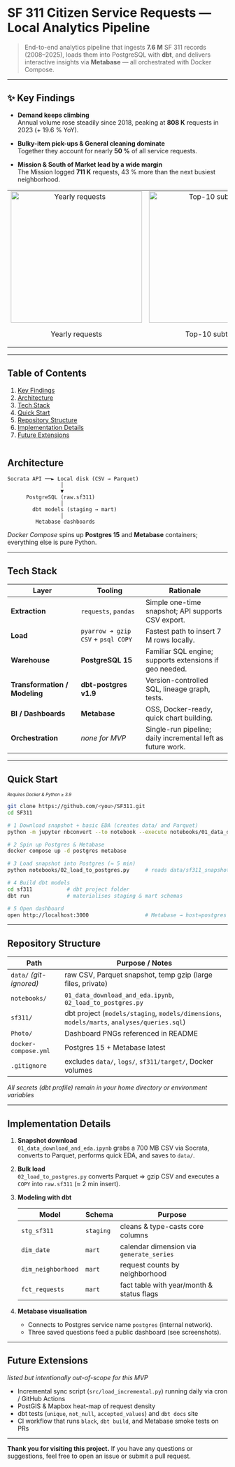 # SF 311 Citizen Service Requests — Local Analytics Pipeline

> End-to-end analytics pipeline that ingests **7.6 M** SF 311 records (2008–2025), loads them into PostgreSQL with **dbt**, and delivers interactive insights via **Metabase** — all orchestrated with Docker Compose.

---

## ✨ Key Findings

- **Demand keeps climbing**  
  Annual volume rose steadily since 2018, peaking at **808 K** requests in 2023 (+ 19.6 % YoY).

- **Bulky-item pick-ups & General cleaning dominate**  
  Together they account for nearly **50 %** of all service requests.

- **Mission & South of Market lead by a wide margin**  
  The Mission logged **711 K** requests, 43 % more than the next busiest neighborhood.

<table align="center">
  <tr>
    <td align="center">
      <img
        src="https://raw.githubusercontent.com/Haonan-100/SF311-Citizen-Service-Requests-Local-Data-Pipeline-and-Analytics/main/SF311/photo/request_volume.png"
        alt="Yearly requests"
        width="300"
      />
      <p>Yearly requests</p>
    </td>
    <td align="center">
      <img
        src="https://raw.githubusercontent.com/Haonan-100/SF311-Citizen-Service-Requests-Local-Data-Pipeline-and-Analytics/main/SF311/photo/top_10_complaint_types.png"
        alt="Top-10 subtypes"
        width="300"
      />
      <p>Top-10 subtypes</p>
    </td>
    <td align="center">
      <img
        src="https://raw.githubusercontent.com/Haonan-100/SF311-Citizen-Service-Requests-Local-Data-Pipeline-and-Analytics/main/SF311/photo/requests_per_thousand_residents.png"
        alt="Neighborhood ranking"
        width="300"
      />
      <p>Requests per thousand residents</p>
    </td>
  </tr>
</table>



---

## Table of Contents

1. [Key Findings](#✨-key-findings)  
2. [Architecture](#architecture)  
3. [Tech Stack](#tech-stack)  
4. [Quick Start](#quick-start)  
5. [Repository Structure](#repository-structure)  
6. [Implementation Details](#implementation-details)  
7. [Future Extensions](#future-extensions)

```
```
## Architecture

```
Socrata API ──► Local disk (CSV → Parquet)
                 │
                 ▼
      PostgreSQL (raw.sf311)
                 │
        dbt models (staging → mart)
                 │
         Metabase dashboards
```

*Docker Compose* spins up **Postgres 15** and **Metabase** containers; everything else is pure Python.

---

## Tech Stack

| Layer | Tooling | Rationale |
|-------|---------|-----------|
| **Extraction** | `requests`, `pandas` | Simple one-time snapshot; API supports CSV export. |
| **Load** | `pyarrow ➜ gzip CSV` + `psql COPY` | Fastest path to insert 7 M rows locally. |
| **Warehouse** | **PostgreSQL 15** | Familiar SQL engine; supports extensions if geo needed. |
| **Transformation / Modeling** | **dbt-postgres v1.9** | Version-controlled SQL, lineage graph, tests. |
| **BI / Dashboards** | **Metabase** | OSS, Docker-ready, quick chart building. |
| **Orchestration** | *none for MVP* | Single-run pipeline; daily incremental left as future work. |

---

## Quick Start
<sup><sub>*Requires Docker & Python ≥ 3.9*</sub></sup>

```bash
git clone https://github.com/<you>/SF311.git
cd SF311

# 1 Download snapshot + basic EDA (creates data/ and Parquet)
python -m jupyter nbconvert --to notebook --execute notebooks/01_data_download_and_eda.ipynb

# 2 Spin up Postgres & Metabase
docker compose up -d postgres metabase

# 3 Load snapshot into Postgres (≈ 5 min)
python notebooks/02_load_to_postgres.py     # reads data/sf311_snapshot.parquet

# 4 Build dbt models
cd sf311           # dbt project folder
dbt run            # materialises staging & mart schemas

# 5 Open dashboard
open http://localhost:3000                  # Metabase → host=postgres user=sf311 pw=sf311

```

---

## Repository Structure

| Path | Purpose / Notes |
|------|-----------------|
| `data/` *(git-ignored)* | raw CSV, Parquet snapshot, temp gzip (large files, private) |
| `notebooks/` | `01_data_download_and_eda.ipynb`, `02_load_to_postgres.py` |
| `sf311/` | dbt project (`models/staging`, `models/dimensions`, `models/marts`, `analyses/queries.sql`) |
| `Photo/` | Dashboard PNGs referenced in README |
| `docker-compose.yml` | Postgres 15 + Metabase latest |
| `.gitignore` | excludes `data/`, `logs/`, `sf311/target/`, Docker volumes |

*All secrets (dbt profile) remain in your home directory or environment variables*

---

## Implementation Details

1. **Snapshot download**  
   `01_data_download_and_eda.ipynb` grabs a 700 MB CSV via Socrata, converts to Parquet, performs quick EDA, and saves to `data/`.

2. **Bulk load**  
   `02_load_to_postgres.py` converts Parquet ⇒ gzip CSV and executes a `COPY` into `raw.sf311` (≈ 2 min insert).

3. **Modeling with dbt**  

   | Model | Schema | Purpose |
   |-------|--------|---------|
   | `stg_sf311` | `staging` | cleans & type-casts core columns |
   | `dim_date`  | `mart` | calendar dimension via `generate_series` |
   | `dim_neighborhood` | `mart` | request counts by neighborhood |
   | `fct_requests` | `mart` | fact table with year/month & status flags |

4. **Metabase visualisation**  
   - Connects to Postgres service name `postgres` (internal network).  
   - Three saved questions feed a public dashboard (see screenshots).

---

## Future Extensions

*listed but intentionally out-of-scope for this MVP*

- Incremental sync script (`src/load_incremental.py`) running daily via cron / GitHub Actions  
- PostGIS & Mapbox heat-map of request density  
- dbt tests (`unique`, `not_null`, `accepted_values`) and `dbt docs` site  
- CI workflow that runs `black`, `dbt build`, and Metabase smoke tests on PRs

---


**Thank you for visiting this project.** If you have any questions or suggestions, feel free to open an issue or submit a pull request.

